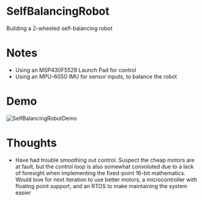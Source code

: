 # SelfBalancingRobot
Building a 2-wheeled self-balancing robot

# Notes
- Using an MSP430F5529 Launch Pad for control
- Using an MPU-6050 IMU for sensor inputs, to balance the robot

# Demo
![SelfBalancingRobotDemo](https://user-images.githubusercontent.com/23331810/168491316-6a78296b-9da6-4d3f-8eeb-de83e6512e96.gif)

# Thoughts
- Have had trouble smoothing out control. Suspect the cheap motors are at fault, but the control loop is also somewhat convoluted due to a lack of foresight when implementing the fixed-point 16-bit mathematics. Would love for next iteration to use better motors, a microcontroller with floating point support, and an RTOS to make maintaining the system easier

